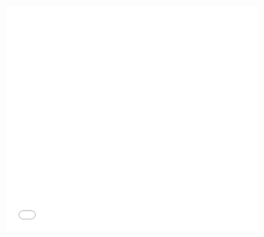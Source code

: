 
<iframe id = "ifrDateTime" src = "mnu-analemma3-3d.html"  width = "100%" height = "450" frameBorder = "0" ></iframe>

